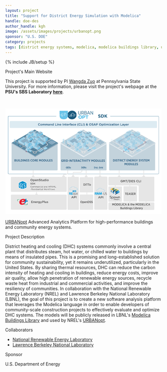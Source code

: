 ```yaml
---
layout: project
title: "Support for District Energy Simulation with Modelica"
handle: doe-des
author_handle: kgh
image: /assets/images/projects/urbanopt.png
sponsor: "U.S. DOE"
category: projects
tags: [district energy systems, modelica, modelica buildings library, urbanopt, district heating, district cooling, steam, control co-design, optimization]
---
```

{% include JB/setup %}

<div class="bigspacer"></div>
<div class="head">Project's Main Website</div>
<div class="spacer"></div>

This project is supported by PI [Wangda Zuo](https://www.ae.psu.edu/department/directory-detail-g.aspx?q=wmz5108) at Pennsylvania State University.
For more information, please visit the project's webpage at the **PSU's SBS Laboratory [here](https://sites.psu.edu/sbslab/research/city/support-for-district-energy-simulation-with-modelica/)**.

&nbsp;

<img src="/assets/images/projects/urbanopt.png" alt="URBANopt" style="width:700px;"/>

[URBANopt](https://docs.urbanopt.net/) Advanced Analytics Platform for high-performance buildings and community energy systems.

<div class="bigspacer"></div>
<div class="head">Project Description</div>
<div class="spacer"></div>

District heating and cooling (DHC) systems commonly involve a central plant that distributes steam, hot water, 
or chilled water to buildings by means of insulated pipes. This is a promising and long-established solution 
for community sustainability, yet it remains underutilized, particularly in the United States. By sharing 
thermal resources, DHC can reduce the carbon intensity of heating and cooling in buildings, reduce energy costs, 
improve air quality, allow high penetration of renewable energy sources, recycle waste heat from industrial and 
commercial activities, and improve the resiliency of communities. In collaboration with the National Renewable 
Energy Laboratory (NREL) and Lawrence Berkeley National Laboratory (LBNL), the goal of this project is to create 
a new software analysis platform that leverages the Modelica language in order to enable developers of community-scale 
construction projects to effectively evaluate and optimize DHC systems. The models will be publicly released in 
LBNL's [Modelica Buildings Library](https://simulationresearch.lbl.gov/modelica/) and used by NREL's [URBANopt](https://www.nrel.gov/buildings/urbanopt.html).


<div class="bigspacer"></div>
<div class="head">Collaborators</div>
<div class="spacer"></div>

- [National Renewable Energy Laboratory](https://www.nrel.gov/)
- [Lawrence Berkeley National Laboratory](https://www.lbl.gov/)

<div class="bigspacer"></div>
<div class="head">Sponsor</div>
<div class="spacer"></div>

U.S. Department of Energy




